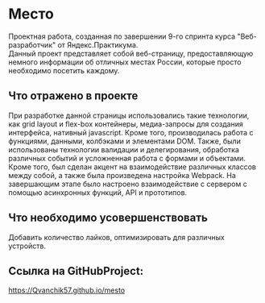 # Место  
 
Проектная работа, созданная по завершении 9-го спринта курса "Веб-разработчик" от Яндекс.Практикума.  
Данный проект представляет собой веб-страницу, предоставляющую немного информации об отличных местах России, которые просто необходимо посетить каждому.  
## Что отражено в проекте  

При разработке данной страницы использовались такие технологии, как grid layout и  flex-box контейнеры, медиа-запросы для создания интерфейса, нативный javascript. Кроме того, производилась работа с функциями, данными, колбэками и элементами DOM.
Также, были использованы технологии валидации и делегирования, обработка различных событий и усложненная работа с формами и объектами.
Кроме того, был сделан акцент на взаимодействие различных классов между собой, а также была произведена настройка Webpack.
На завершающим этапе было настроено взаимодействие с сервером с помощью асинхронных функций, API и прототипов.

## Что необходимо усовершенствовать  

Добавить количество лайков, оптимизировать для различных устройств.
## Ссылка на GitHubProject:  
https://Qvanchik57.github.io/mesto
